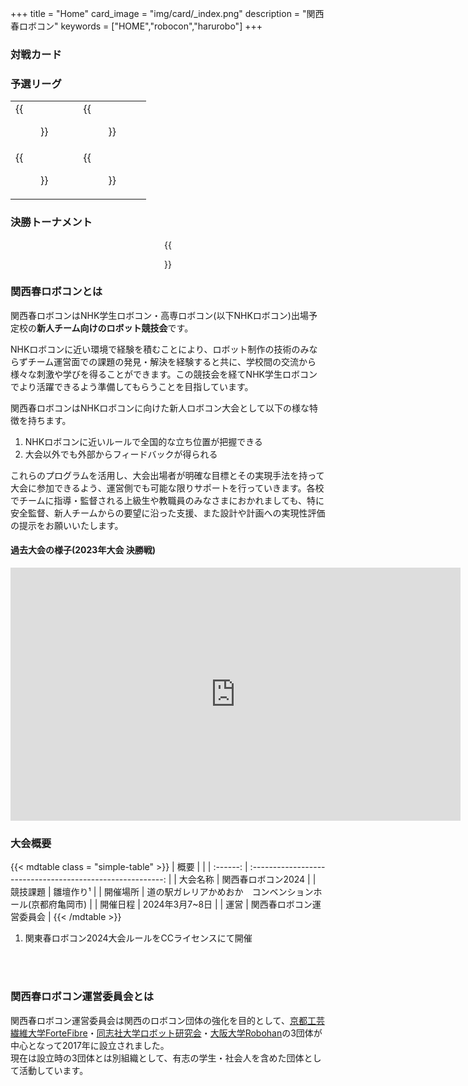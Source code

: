 +++
title = "Home"
card_image =  "img/card/_index.png"
description = "関西春ロボコン"
keywords = ["HOME","robocon","harurobo"]
+++

### 対戦カード

### 予選リーグ

|                                                             |                                                             |
| ----------------------------------------------------------- | ----------------------------------------------------------- |
| {{<figure src="/img/2024/2024_match_tmp.jpg" width="100%">}} | {{<figure src="/img/2024/2024_match_tmp.jpg" width="100%">}} |
| {{<figure src="/img/2024/2024_match_tmp.jpg" width="100%">}} | {{<figure src="/img/2024/2024_match_tmp.jpg" width="100%">}} |

### 決勝トーナメント

<center> 
{{<figure src="/img/2024/2024_match_tmp.jpg" width="100%">}}
</center>

### 関西春ロボコンとは
関西春ロボコンはNHK学生ロボコン・高専ロボコン(以下NHKロボコン)出場予定校の**新人チーム向けのロボット競技会**です。

NHKロボコンに近い環境で経験を積むことにより、ロボット制作の技術のみならずチーム運営面での課題の発見・解決を経験すると共に、学校間の交流から様々な刺激や学びを得ることができます。この競技会を経てNHK学生ロボコンでより活躍できるよう準備してもらうことを目指しています。

関西春ロボコンはNHKロボコンに向けた新人ロボコン大会として以下の様な特徴を持ちます。
1. NHKロボコンに近いルールで全国的な立ち位置が把握できる
2. 大会以外でも外部からフィードバックが得られる

これらのプログラムを活用し、大会出場者が明確な目標とその実現手法を持って大会に参加できるよう、運営側でも可能な限りサポートを行っていきます。各校でチームに指導・監督される上級生や教職員のみなさまにおかれましても、特に安全監督、新人チームからの要望に沿った支援、また設計や計画への実現性評価の提示をお願いいたします。

#### 過去大会の様子(2023年大会 決勝戦)
<iframe width="720" height="405" src="https://www.youtube.com/embed/8mLBmO1eAco?si=0S9R6T5nNMDZdt6B&amp;start=96" title="YouTube video player" frameborder="0" allow="accelerometer; autoplay; clipboard-write; encrypted-media; gyroscope; picture-in-picture; web-share" allowfullscreen></iframe>

### 大会概要

{{< mdtable class = "simple-table" >}}
|   概要   |                                                            |
| :------: | :--------------------------------------------------------: |
| 大会名称 |                     関西春ロボコン2024                     |
| 競技課題 |                         雛壇作り¹                          |
| 開催場所 | 道の駅ガレリアかめおか　コンベンションホール(京都府亀岡市) |
| 開催日程 |                       2024年3月7~8日                       |
|   運営   |                  関西春ロボコン運営委員会                  |
{{< /mdtable >}}
1) 関東春ロボコン2024大会ルールをCCライセンスにて開催

<!-- 大会当日スケジュール 58 KB -->
<!-- [Download](https://drive.google.com/file/d/1cy_Gx91IZ4MvDmu3OjSM8rm0-bowZjih/view) -->
<br>
<br>


### 関西春ロボコン運営委員会とは

関西春ロボコン運営委員会は関西のロボコン団体の強化を目的として、[京都工芸繊維大学ForteFibre](https://www.fortefibre.net/)・[同志社大学ロボット研究会](http://drc.hatenablog.com/)・[大阪大学Robohan](http://www.robohan.net/)の3団体が中心となって2017年に設立されました。  
現在は設立時の3団体とは別組織として、有志の学生・社会人を含めた団体として活動しています。
